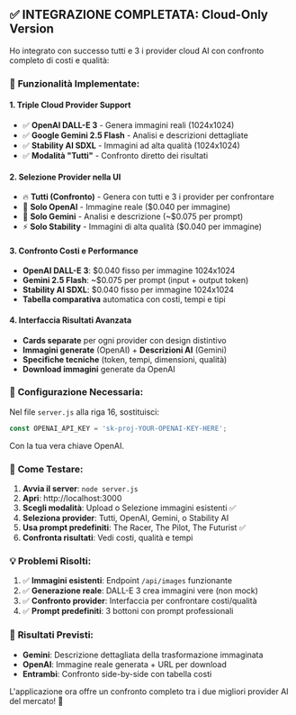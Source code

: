 ## ✅ **INTEGRAZIONE COMPLETATA: Cloud-Only Version**

Ho integrato con successo tutti e 3 i provider cloud AI con confronto completo di costi e qualità:

### 🎯 **Funzionalità Implementate:**

#### **1. Triple Cloud Provider Support**
- ✅ **OpenAI DALL-E 3** - Genera immagini reali (1024x1024)
- ✅ **Google Gemini 2.5 Flash** - Analisi e descrizioni dettagliate
- ✅ **Stability AI SDXL** - Immagini ad alta qualità (1024x1024)
- ✅ **Modalità "Tutti"** - Confronto diretto dei risultati

#### **2. Selezione Provider nella UI**
- 🔥 **Tutti (Confronto)** - Genera con tutti e 3 i provider per confrontare
- 🎨 **Solo OpenAI** - Immagine reale ($0.040 per immagine)
- 🔮 **Solo Gemini** - Analisi e descrizione (~$0.075 per prompt)
- ⚡ **Solo Stability** - Immagini di alta qualità ($0.040 per immagine)

#### **3. Confronto Costi e Performance**
- **OpenAI DALL-E 3**: $0.040 fisso per immagine 1024x1024
- **Gemini 2.5 Flash**: ~$0.075 per prompt (input + output token)
- **Stability AI SDXL**: $0.040 fisso per immagine 1024x1024
- **Tabella comparativa** automatica con costi, tempi e tipi

#### **4. Interfaccia Risultati Avanzata**
- **Cards separate** per ogni provider con design distintivo
- **Immagini generate** (OpenAI) + **Descrizioni AI** (Gemini)
- **Specifiche tecniche** (token, tempi, dimensioni, qualità)
- **Download immagini** generate da OpenAI

### 🔧 **Configurazione Necessaria:**

Nel file `server.js` alla riga 16, sostituisci:
```javascript
const OPENAI_API_KEY = 'sk-proj-YOUR-OPENAI-KEY-HERE';
```

Con la tua vera chiave OpenAI.

### 🚀 **Come Testare:**

1. **Avvia il server**: `node server.js`
2. **Apri**: http://localhost:3000
3. **Scegli modalità**: Upload o Selezione immagini esistenti ✅
4. **Seleziona provider**: Tutti, OpenAI, Gemini, o Stability AI
5. **Usa prompt predefiniti**: The Racer, The Pilot, The Futurist ✅
6. **Confronta risultati**: Vedi costi, qualità e tempi

### 💡 **Problemi Risolti:**

1. ✅ **Immagini esistenti**: Endpoint `/api/images` funzionante
2. ✅ **Generazione reale**: DALL-E 3 crea immagini vere (non mock)
3. ✅ **Confronto provider**: Interfaccia per confrontare costi/qualità
4. ✅ **Prompt predefiniti**: 3 bottoni con prompt professionali

### 🎨 **Risultati Previsti:**

- **Gemini**: Descrizione dettagliata della trasformazione immaginata
- **OpenAI**: Immagine reale generata + URL per download
- **Entrambi**: Confronto side-by-side con tabella costi

L'applicazione ora offre un confronto completo tra i due migliori provider AI del mercato! 🎉
